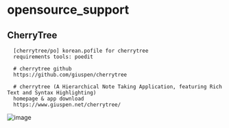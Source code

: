 # opensource_support

## CherryTree

      [cherrytree/po] korean.pofile for cherrytree
      requirements tools: poedit

      # cherrytree github
      https://github.com/giuspen/cherrytree  

      # cherrytree (A Hierarchical Note Taking Application, featuring Rich Text and Syntax Highlighting)
      homepage & app download
      https://www.giuspen.net/cherrytree/


![image](https://user-images.githubusercontent.com/10227352/181694730-110284ce-6470-495a-bade-cf38221efd8e.png)
